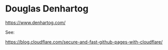 Douglas Denhartog
=================

https://www.denhartog.com/

See:

https://blog.cloudflare.com/secure-and-fast-github-pages-with-cloudflare/
